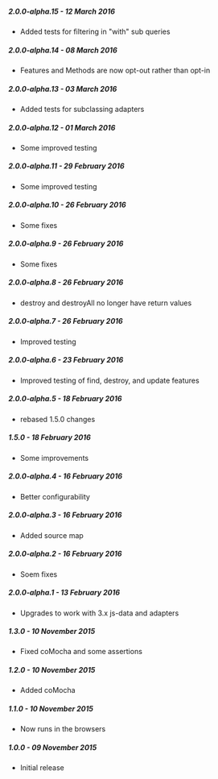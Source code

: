 ##### 2.0.0-alpha.15 - 12 March 2016

- Added tests for filtering in "with" sub queries

##### 2.0.0-alpha.14 - 08 March 2016

- Features and Methods are now opt-out rather than opt-in

##### 2.0.0-alpha.13 - 03 March 2016

- Added tests for subclassing adapters

##### 2.0.0-alpha.12 - 01 March 2016

- Some improved testing

##### 2.0.0-alpha.11 - 29 February 2016

- Some improved testing

##### 2.0.0-alpha.10 - 26 February 2016

- Some fixes

##### 2.0.0-alpha.9 - 26 February 2016

- Some fixes

##### 2.0.0-alpha.8 - 26 February 2016

- destroy and destroyAll no longer have return values

##### 2.0.0-alpha.7 - 26 February 2016

- Improved testing

##### 2.0.0-alpha.6 - 23 February 2016

- Improved testing of find, destroy, and update features

##### 2.0.0-alpha.5 - 18 February 2016

- rebased 1.5.0 changes

##### 1.5.0 - 18 February 2016

- Some improvements

##### 2.0.0-alpha.4 - 16 February 2016

- Better configurability

##### 2.0.0-alpha.3 - 16 February 2016

- Added source map

##### 2.0.0-alpha.2 - 16 February 2016

- Soem fixes

##### 2.0.0-alpha.1 - 13 February 2016

- Upgrades to work with 3.x js-data and adapters

##### 1.3.0 - 10 November 2015

- Fixed coMocha and some assertions

##### 1.2.0 - 10 November 2015

- Added coMocha

##### 1.1.0 - 10 November 2015

- Now runs in the browsers

##### 1.0.0 - 09 November 2015

- Initial release
